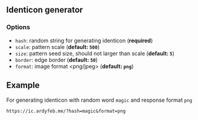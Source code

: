 ## Identicon generator

### Options
 - `hash`: random string for generating identicon (**required**)
 - `scale`: pattern scale <number> (**default: `500`**)
 - `size`: pattern seed size, should not larger than scale <number> (**default: `5`**)
 - `border`: edge border <number> (**default: `50`**)
 - `format`: image format <png/jpeg> (**default: `png`**)
   
## Example 
For generating identicon with random word `magic` and response format `png`
```
https://ic.ardyfeb.me/?hash=magic&format=png
```
